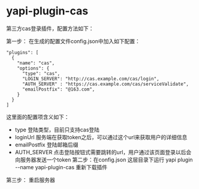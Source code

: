 # yapi-plugin-cas
第三方cas登录插件，配置方法如下：

第一步： 在生成的配置文件config.json中加入如下配置：

```
"plugins": [
  {
    "name": "cas",
    "options": {
      "type": "cas",
      "LOGIN_SERVER": "http://cas.example.com/cas/login",
      "AUTH_SERVER" : "https://cas.example.com/cas/serviceValidate",
      "emailPostfix": "@163.com",
    }
  }
]
```
这里面的配置项含义如下：

- type 登陆类型，目前只支持cas登陆
- loginUrl 服务端在获取token之后，可以通过这个url来获取用户的详细信息
- emailPostfix 登陆邮箱后缀
- AUTH_SERVER 点击登陆按钮式需要跳转的url，用户通过该页面登录以后会向服务器发送一个token
第二步：在config.json 这层目录下运行 yapi plugin --name yapi-plugin-cas 重新下载插件

第三步： 重启服务器
